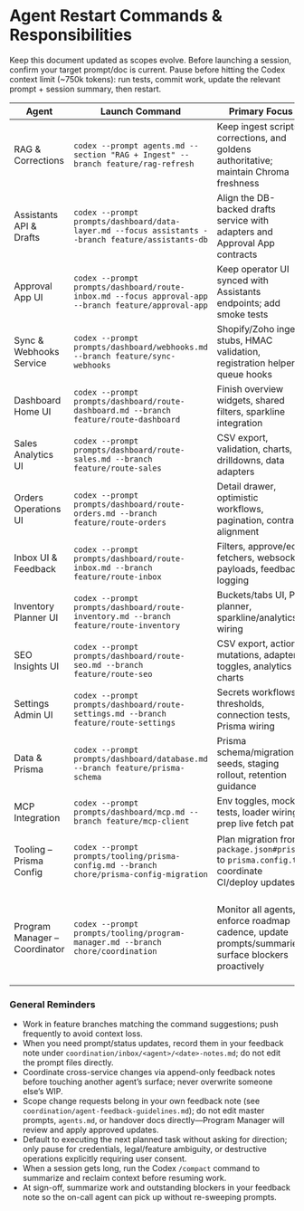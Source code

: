 # Agent Restart Commands & Responsibilities

Keep this document updated as scopes evolve. Before launching a session, confirm your target prompt/doc is current. Pause before hitting the Codex context limit (~750k tokens): run tests, commit work, update the relevant prompt + session summary, then restart.

| Agent | Launch Command | Primary Focus | Pause Checklist |
| --- | --- | --- | --- |
| RAG & Corrections | `codex --prompt agents.md --section "RAG + Ingest" --branch feature/rag-refresh` | Keep ingest scripts, corrections, and goldens authoritative; maintain Chroma freshness | Run `python run_goldens.py`; update `agents.md`; commit ingest changes |
| Assistants API & Drafts | `codex --prompt prompts/dashboard/data-layer.md --focus assistants --branch feature/assistants-db` | Align the DB-backed drafts service with adapters and Approval App contracts | Run new service tests; document API changes in prompts |
| Approval App UI | `codex --prompt prompts/dashboard/route-inbox.md --focus approval-app --branch feature/approval-app` | Keep operator UI synced with Assistants endpoints; add smoke tests | Update templates/docs; log manual QA in `testing.md` |
| Sync & Webhooks Service | `codex --prompt prompts/dashboard/webhooks.md --branch feature/sync-webhooks` | Shopify/Zoho ingest stubs, HMAC validation, registration helper, queue hooks | Run webhook unit tests; capture dependencies in prompts |
| Dashboard Home UI | `codex --prompt prompts/dashboard/route-dashboard.md --branch feature/route-dashboard` | Finish overview widgets, shared filters, sparkline integration | Record UI status in prompt; run dashboard lint/tests |
| Sales Analytics UI | `codex --prompt prompts/dashboard/route-sales.md --branch feature/route-sales` | CSV export, validation, charts, drilldowns, data adapters | Update prompt TODOs; keep mocks deterministic |
| Orders Operations UI | `codex --prompt prompts/dashboard/route-orders.md --branch feature/route-orders` | Detail drawer, optimistic workflows, pagination, contract alignment | Note blockers in prompt; sync with Sync/Webhooks on schemas |
| Inbox UI & Feedback | `codex --prompt prompts/dashboard/route-inbox.md --branch feature/route-inbox` | Filters, approve/edit fetchers, websocket payloads, feedback logging | Update prompt notes; verify mock scenarios |
| Inventory Planner UI | `codex --prompt prompts/dashboard/route-inventory.md --branch feature/route-inventory` | Buckets/tabs UI, PO planner, sparkline/analytics wiring | Run vitest on inventory math; document planner status |
| SEO Insights UI | `codex --prompt prompts/dashboard/route-seo.md --branch feature/route-seo` | CSV export, action mutations, adapter toggles, analytics charts | Update prompt; link to settings dependencies |
| Settings Admin UI | `codex --prompt prompts/dashboard/route-settings.md --branch feature/route-settings` | Secrets workflows, thresholds, connection tests, Prisma wiring | Note Prisma dependency; run relevant tests |
| Data & Prisma | `codex --prompt prompts/dashboard/database.md --branch feature/prisma-schema` | Prisma schema/migrations, seeds, staging rollout, retention guidance | Run Prisma generate/migrate; update deployment docs |
| MCP Integration | `codex --prompt prompts/dashboard/mcp.md --branch feature/mcp-client` | Env toggles, mock tests, loader wiring, prep live fetch path | Add unit tests; document feature flags |
| Tooling – Prisma Config | `codex --prompt prompts/tooling/prisma-config.md --branch chore/prisma-config-migration` | Plan migration from `package.json#prisma` to `prisma.config.ts`; coordinate CI/deploy updates | Capture decisions in coordination docs; file follow-up tasks |
| Program Manager – Coordinator | `codex --prompt prompts/tooling/program-manager.md --branch chore/coordination` | Monitor all agents, enforce roadmap cadence, update prompts/summaries, surface blockers proactively | Review session summaries; open/close coordination notes; ensure agents continue without waiting on user |

### General Reminders
- Work in feature branches matching the command suggestions; push frequently to avoid context loss.
- When you need prompt/status updates, record them in your feedback note under `coordination/inbox/<agent>/<date>-notes.md`; do not edit the prompt files directly.
- Coordinate cross-service changes via append-only feedback notes before touching another agent’s surface; never overwrite someone else’s WIP.
- Scope change requests belong in your own feedback note (see `coordination/agent-feedback-guidelines.md`); do not edit master prompts, `agents.md`, or handover docs directly—Program Manager will review and apply approved updates.
- Default to executing the next planned task without asking for direction; only pause for credentials, legal/feature ambiguity, or destructive operations explicitly requiring user consent.
- When a session gets long, run the Codex `/compact` command to summarize and reclaim context before resuming work.
- At sign-off, summarize work and outstanding blockers in your feedback note so the on-call agent can pick up without re-sweeping prompts.
